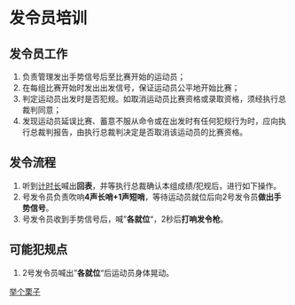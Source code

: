# 发令员培训

## 发令员工作

1. 负责管理发出手势信号后至比赛开始的运动员；
2. 在每组比赛开始时发出出发信号，保证运动员公平地开始比赛；
3. 判定运动员出发时是否犯规。如取消运动员比赛资格或录取资格，须经执行总裁判同意；
4. 发现运动员延误比赛、蓄意不服从命令或在出发时有任何犯规行为时，应向执行总裁判报告，由执行总裁判决定是否取消该运动员的比赛资格。


## 发令流程

1. 听到[计时长](../time-keeper-leader/README.md)喊出**回表**，并等执行总裁确认本组成绩/犯规后，进行如下操作。
2. 号发令员负责吹响**4声长哨+1声短哨**，等待运动员就位后向2号发令员**做出手势信号**。
3. 号发令员收到手势信号后，喊”**各就位**“，2秒后**打响发令枪**。

## 可能犯规点

1. 2号发令员喊出”**各就位**“后运动员身体晃动。

[举个栗子](https://www.bilibili.com/video/BV1yKn3z6EQF/?spm_id_from=333.337.search-card.all.click)